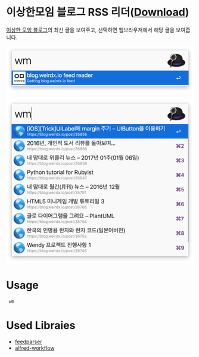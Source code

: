 # 이상한모임 블로그 RSS 리더([Download](https://github.com/softdevstory/alfred-workflows/raw/master/weiredmeetup/WeiredMeetup.alfredworkflow))

[이상한 모임 블로그](http://blog.weiredx.io)의 최신 글을 보여주고, 선택하면 웹브라우저에서 해당 글을 보여줍니다.

![Screenshot](screen_shot1.png)

![Screenshot](screen_shot2.png)

# Usage

```
 wm
```

# Used Libraies

* [feedparser](https://github.com/kurtmckee/feedparser)
* [alfred-workflow](https://github.com/deanishe/alfred-workflow)
